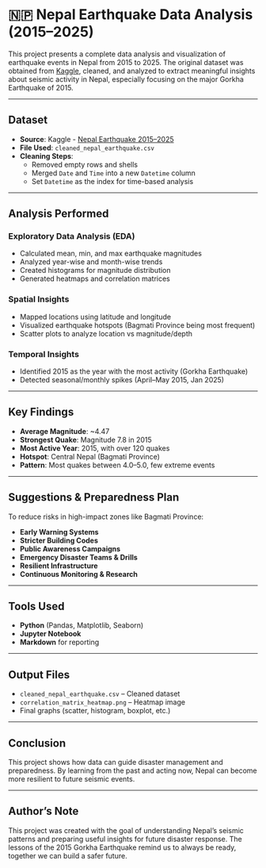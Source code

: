 # 🇳🇵 Nepal Earthquake Data Analysis (2015–2025)

This project presents a complete data analysis and visualization of earthquake events in Nepal from 2015 to 2025. The original dataset was obtained from [Kaggle](https://www.kaggle.com/code/sangampaudel530/nepal-earthquake-2015-2025/notebook), cleaned, and analyzed to extract meaningful insights about seismic activity in Nepal, especially focusing on the major Gorkha Earthquake of 2015.

---

##  Dataset

- **Source**: Kaggle - [Nepal Earthquake 2015–2025](https://www.kaggle.com/code/sangampaudel530/nepal-earthquake-2015-2025/notebook)
- **File Used**: `cleaned_nepal_earthquake.csv`
- **Cleaning Steps**:
  - Removed empty rows and shells
  - Merged `Date` and `Time` into a new `Datetime` column
  - Set `Datetime` as the index for time-based analysis

---

##  Analysis Performed

### Exploratory Data Analysis (EDA)
- Calculated mean, min, and max earthquake magnitudes
- Analyzed year-wise and month-wise trends
- Created histograms for magnitude distribution
- Generated heatmaps and correlation matrices

### Spatial Insights
- Mapped locations using latitude and longitude
- Visualized earthquake hotspots (Bagmati Province being most frequent)
- Scatter plots to analyze location vs magnitude/depth

###  Temporal Insights
- Identified 2015 as the year with the most activity (Gorkha Earthquake)
- Detected seasonal/monthly spikes (April–May 2015, Jan 2025)

---

## Key Findings

- **Average Magnitude**: ~4.47
- **Strongest Quake**: Magnitude 7.8 in 2015
- **Most Active Year**: 2015, with over 120 quakes
- **Hotspot**: Central Nepal (Bagmati Province)
- **Pattern**: Most quakes between 4.0–5.0, few extreme events

---

## Suggestions & Preparedness Plan

To reduce risks in high-impact zones like Bagmati Province:

-  **Early Warning Systems**
-  **Stricter Building Codes**
-  **Public Awareness Campaigns**
-  **Emergency Disaster Teams & Drills**
-  **Resilient Infrastructure**
-  **Continuous Monitoring & Research**

---

##  Tools Used

- **Python** (Pandas, Matplotlib, Seaborn)
- **Jupyter Notebook**
- **Markdown** for reporting

---

##  Output Files

- `cleaned_nepal_earthquake.csv` – Cleaned dataset
- `correlation_matrix_heatmap.png` – Heatmap image
- Final graphs (scatter, histogram, boxplot, etc.)
---

##  Conclusion

This project shows how data can guide disaster management and preparedness. By learning from the past and acting now, Nepal can become more resilient to future seismic events.

---


##  Author’s Note

This project was created with the goal of understanding Nepal’s seismic patterns and preparing useful insights for future disaster response. The lessons of the 2015 Gorkha Earthquake remind us to always be ready, together we can build a safer future.

